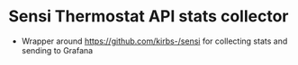 # Sensi Thermostat API stats collector

* Wrapper around https://github.com/kirbs-/sensi for collecting stats and sending to Grafana
